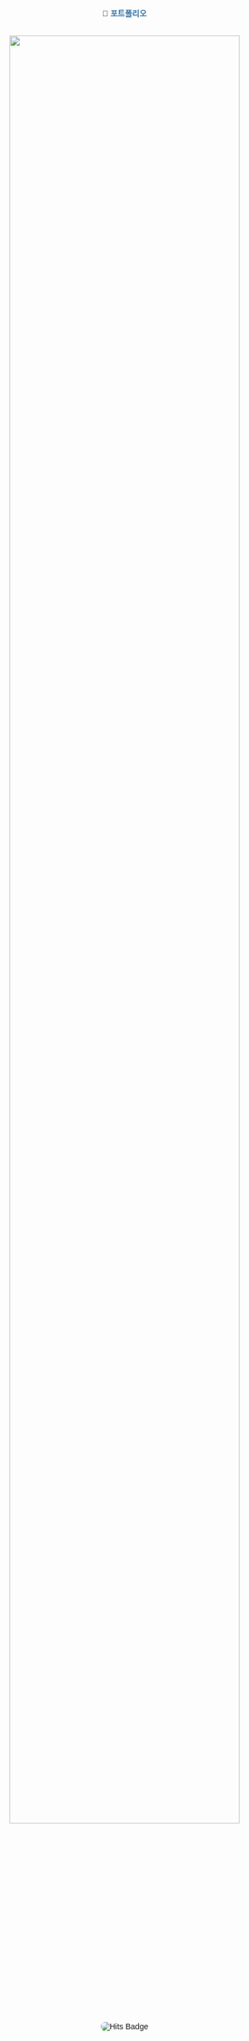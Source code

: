 <div align="center" style="font-family: Arial, sans-serif;">

  <p>
    🧷 <a href="https://yuni-dev.notion.site/61f39062182444338b3aa0b65257e74c?pvs=74" target="_blank" style="color: #3572A5; text-decoration: none; font-weight: bold;">포트폴리오</a>
  </p>

  <br>

  <a href="https://github.com/anuraghazra/github-readme-stats">
    <img src="https://github-readme-stats.vercel.app/api?username=sugoring&show_icons=true&theme=material-palenight&hide_border=true&bg_color=20232a&icon_color=3572A5&text_color=fff&title_color=3572A5&count_private=true" width="90%" style="border-radius: 8px;"/>
  </a>

  <br>
  
  <a href="https://hits.seeyoufarm.com" style="text-decoration: none;">
    <img src="https://hits.seeyoufarm.com/api/count/incr/badge.svg?url=https%3A%2F%2Fgithub.com%2Fsugoring&count_bg=%233572A5&title_bg=%23000000&icon=github.svg&icon_color=%23E7E7E7&title=&edge_flat=false" alt="Hits Badge" style="border-radius: 8px;"/>
  </a>

</div>
